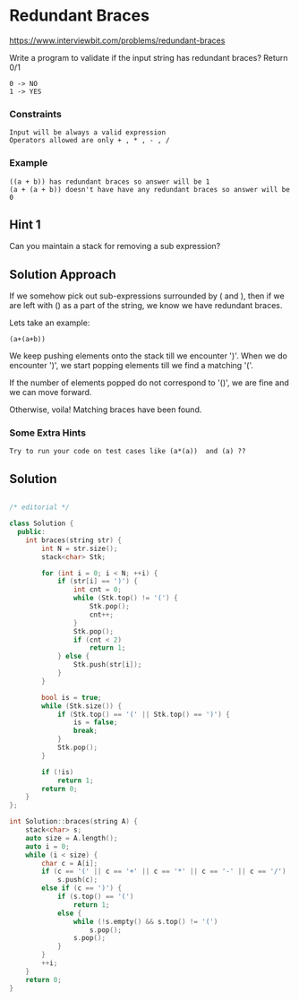 # Redundant Braces

https://www.interviewbit.com/problems/redundant-braces

Write a program to validate if the input string has redundant braces?
Return 0/1
```
0 -> NO
1 -> YES
```

### Constraints

```
Input will be always a valid expression
Operators allowed are only + , * , - , /
```

### Example

```
((a + b)) has redundant braces so answer will be 1
(a + (a + b)) doesn't have have any redundant braces so answer will be 0
```

## Hint 1

Can you maintain a stack for removing a sub expression?

## Solution Approach

If we somehow pick out sub-expressions surrounded by ( and ), then if we are left with () as a part of the string, we know we have redundant braces.

Lets take an example:

```
(a+(a+b))
```

We keep pushing elements onto the stack till we encounter ')'. When we do encounter ')', we start popping elements till we find a matching '('. 

If the number of elements popped do not correspond to '()', we are fine and we can move forward. 

Otherwise, voila! Matching braces have been found.

### Some Extra Hints

```
Try to run your code on test cases like (a*(a))  and (a) ??
```

## Solution

```cpp

/* editorial */

class Solution {
  public:
	int braces(string str) {
		int N = str.size();
		stack<char> Stk;

		for (int i = 0; i < N; ++i) {
			if (str[i] == ')') {
				int cnt = 0;
				while (Stk.top() != '(') {
					Stk.pop();
					cnt++;
				}
				Stk.pop();
				if (cnt < 2)
					return 1;
			} else {
				Stk.push(str[i]);
			}
		}

		bool is = true;
		while (Stk.size()) {
			if (Stk.top() == '(' || Stk.top() == ')') {
				is = false;
				break;
			}
			Stk.pop();
		}

		if (!is)
			return 1;
		return 0;
	}
};

int Solution::braces(string A) {
	stack<char> s;
	auto size = A.length();
	auto i = 0;
	while (i < size) {
		char c = A[i];
		if (c == '(' || c == '+' || c == '*' || c == '-' || c == '/')
			s.push(c);
		else if (c == ')') {
			if (s.top() == '(')
				return 1;
			else {
				while (!s.empty() && s.top() != '(')
					s.pop();
				s.pop();
			}
		}
		++i;
	}
	return 0;
}
```